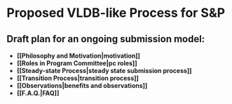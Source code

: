# Proposed VLDB-like Process for S&P

## Draft plan for an ongoing submission model:
* **[[Philosophy and Motivation|motivation]]**
* **[[Roles in Program Committee|pc roles]]**
* **[[Steady-state Process|steady state submission process]]**
* **[[Transition Process|transition process]]**
* **[[Observations|benefits and observations]]**
* **[[F.A.Q.|FAQ]]**
